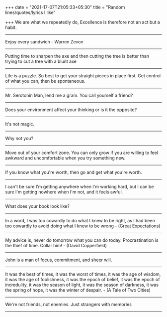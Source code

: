 +++
date = "2021-17-07T21:05:33+05:30"
title = "Random lines/quotes/lyrics I like"

+++
We are what we repeatedly do, Excellence is therefore not an act but a habit.

***

Enjoy every sandwich - Warren Zevon

***

Putting time to sharpen the axe and then cutting the tree is better than trying to cut a tree with a blunt axe

***

Life is a puzzle. So best to get your straight pieces in place first. Get control of what you can, then be spontaneous.

***

Mr. Serotonin Man, lend me a gram. You call yourself a friend?

***

Does your environment affect your thinking or is it the opposite?

***

It's not magic.

***

Why not you?

***

Move out of your comfort zone. You can only grow if you are willing to feel awkward and uncomfortable when you try something new.

***

If you know what you're worth, then go and get what you're worth.

***

I can't be sure I'm getting anywhere when I'm working hard, but I can be sure I'm getting nowhere when I'm not, and it feels awful.

***

What does your book look like?

***

In a word, I was too cowardly to do what I knew to be right, as I had been too cowardly to avoid doing what I knew to be wrong - (Great Expectations)

***

My advice is, never do tomorrow what you can do today. Procrastination is the thief of time. Collar him! - (David Copperfield)

***

John is a man of focus, commitment, and sheer will.

***

It was the best of times, it was the worst of times, it was the age of wisdom, it was the age of foolishness, it was the epoch of belief, it was the epoch of incredulity, it was the season of light, it was the season of darkness, it was the spring of hope, it was the winter of despair. - (A Tale of Two Cities)

***

We're not friends, not enemies. Just strangers with memories

***